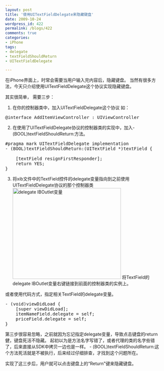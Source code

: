 ```yaml
---
layout: post
title: '使用UITextFieldDelegate来隐藏键盘'
date: 2009-10-24
wordpress_id: 422
permalink: /blogs/422
comments: true
categories:
- iPhone
tags:
- delegate
- textFieldShouldReturn
- UITextFieldDelegate

---
```

在iPhone界面上，时常会需要当用户输入完内容后，隐藏键盘。 当然有很多方法，今天只介绍使用UITextFieldDelegate这个协议实现隐藏键盘。

其实很简单， 需要三步：

1. 在你的控制器类中，加入UITextFieldDelegate这个协议
如：
<pre class="prettyprint linenums">
@interface AddItemViewController : UIViewController <UITextFieldDelegate>
</pre>

2. 在使用了UITextFieldDelegate协议的控制器类的实现中，加入- (BOOL)textFieldShouldReturn:方法。
<pre class="prettyprint linenums">
#pragma mark UITextFieldDelegate implementation
- (BOOL)textFieldShouldReturn:(UITextField *)textField {

	[textField resignFirstResponder];
	return YES;
}
</pre>

3. 将xib文件中的TextField控件的delegate变量指向到之前使用UITextFieldDelegate协议的那个控制器类
<a href="http://blog.prosight.me/wp-content/uploads/2009/10/1.png"><img src="http://blog.prosight.me/wp-content/uploads/2009/10/1.png" alt="delegate IBOutlet变量" title="delegate IBOutlet变量" width="347" height="291" class="alignnone size-full wp-image-423" /></a>
将TextField的delegate IBOutlet变量右键链接到前面的控制器类的实例上。

或者使用代码方式，指定相关TextField的delegate变量。
<pre class="prettyprint linenums">
- (void)viewDidLoad {
    [super viewDidLoad];
	itemNameField.delegate = self;
	priceField.delegate = self;
}
</pre>

第三步很容易忽略，之前就因为忘记指定delegate变量，导致点击键盘的return健，键盘死活不隐藏。 起初以为是方法名字写错了，或者代理的类的名字些错了，后来直接从SDK中拷贝一边也是一样。 - (BOOL)textFieldShouldReturn:这个方法死活就是不被执行，后来经过仔细排查，才找到这个问题所在。

实现了这三步后，用户就可以点击键盘上的“Return"键来隐藏键盘。

